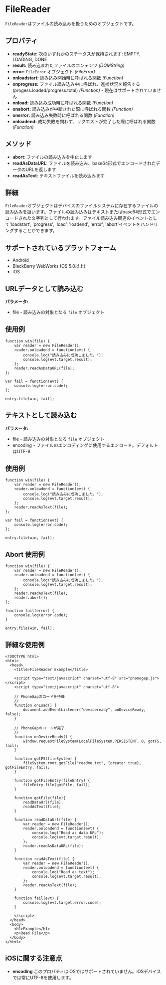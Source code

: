 FileReader
==========

 `FileReader`はファイルの読み込みを扱うためのオブジェクトです。

プロパティ
----------

- __readyState:__ 次のいずれかのステータスが保持されます: EMPTY, LOADING, DONE
- __result:__ 読み込まれたファイルのコンテンツ _(DOMString)_
- __error:__ `FileError` オブジェクト _(FileError)_
- __onloadstart:__ 読み込み開始時に呼ばれる関数 _(Function)_
- __onprogress:__ ファイル読み込み中に呼ばれ、進捗状況を報告する (progess.loaded/progress.total) _(Function)_ - 現在はサポートされていません
- __onload:__ 読み込み成功時に呼ばれる関数 _(Function)_
- __onabort:__ 読み込みが中断された際に呼ばれる関数 _(Function)_
- __onerror:__ 読み込み失敗時に呼ばれる関数 _(Function)_
- __onloadend:__ 成功失敗を問わず、リクエストが完了した際に呼ばれる関数  _(Function)_

メソッド
-------

- __abort__: ファイルの読み込みを中止します
- __readAsDataURL__: ファイルを読み込み、base64形式でエンコードされたデータのURLを返します
- __readAsText__: テキストファイルを読み込みます

詳細
-------

 `FileReader`オブジェクトはデバイスのファイルシステムに存在するファイルの読み込みを扱います。ファイルの読み込みはテキストまたはbase64形式でエンコードされた文字列として行われます。ファイル読み込み関連のイベントとして'loadstart', 'progress', 'load', 'loadend', 'error', 'abort'イベントをハンドリングすることができます。

サポートされているプラットフォーム
-------------------

- Android
- BlackBerry WebWorks (OS 5.0以上)
- iOS

URLデータとして読み込む
------------------------

__パラメータ:__
- file - 読み込みの対象となる `file` オブジェクト


使用例
-------------

	function win(file) {
		var reader = new FileReader();
		reader.onloadend = function(evt) {
        	console.log("読み込みに成功しました。");
            console.log(evt.target.result);
        };
		reader.readAsDataURL(file);
	};

	var fail = function(evt) {
    	console.log(error.code);
	};
	
    entry.file(win, fail);

テキストとして読み込む
------------------------------

__パラメータ:__

- file - 読み込みの対象となる `file` オブジェクト
- encoding - ファイルのエンコディングに使用するエンコード。デフォルトはUTF-8

使用例
-------------

	function win(file) {
		var reader = new FileReader();
		reader.onloadend = function(evt) {
        	console.log("読み込みに成功しました。");
            console.log(evt.target.result);
        };
		reader.readAsText(file);
	};

	var fail = function(evt) {
    	console.log(error.code);
	};
	
    entry.file(win, fail);

Abort 使用例
-------------------

	function win(file) {
		var reader = new FileReader();
		reader.onloadend = function(evt) {
        	console.log("読み込みに成功しました。");
            console.log(evt.target.result);
        };
		reader.readAsText(file);
		reader.abort();
	};

    function fail(error) {
    	console.log(error.code);
    }
	
    entry.file(win, fail);

詳細な使用例
------------

    <!DOCTYPE html>
    <html>
      <head>
        <title>FileReader Example</title>

        <script type="text/javascript" charset="utf-8" src="phonegap.js"></script>
        <script type="text/javascript" charset="utf-8">

        // PhoneGapのロードを待機
        //
        function onLoad() {
            document.addEventListener("deviceready", onDeviceReady, false);
        }

        // PhoneGapのロードが完了
        //
        function onDeviceReady() {
			window.requestFileSystem(LocalFileSystem.PERSISTENT, 0, gotFS, fail);
        }
		
		function gotFS(fileSystem) {
			fileSystem.root.getFile("readme.txt", {create: true}, gotFileEntry, fail);
		}
		
		function gotFileEntry(fileEntry) {
			fileEntry.file(gotFile, fail);
		}
		
        function gotFile(file){
			readDataUrl(file);
			readAsText(file);
		}
        
        function readDataUrl(file) {
            var reader = new FileReader();
            reader.onloadend = function(evt) {
                console.log("Read as data URL");
                console.log(evt.target.result);
            };
            reader.readAsDataURL(file);
        }
        
        function readAsText(file) {
            var reader = new FileReader();
            reader.onloadend = function(evt) {
                console.log("Read as text");
                console.log(evt.target.result);
            };
            reader.readAsText(file);
        }
        
        function fail(evt) {
            console.log(evt.target.error.code);
        }
        
        </script>
      </head>
      <body>
        <h1>Example</h1>
        <p>Read File</p>
      </body>
    </html>

iOSに関する注意点
----------
- __encoding__ このプロパティはiOSではサポートされていません。iOSデバイスでは常にUTF-8を使用します。
